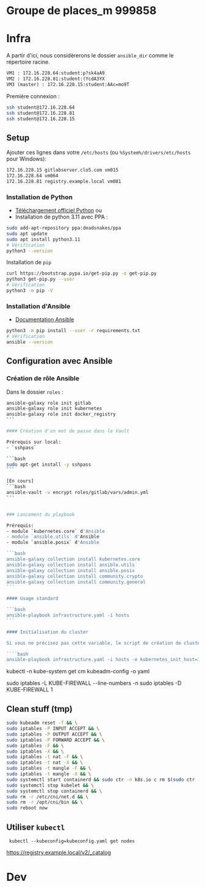 # Groupe de places_m 999858

# Infra

A partir d'ici, nous considèrerons le dossier `ansible_dir` comme le répertoire racine.


```txt
VM1 : 172.16.228.64:student:p?sk4aA9
VM2 : 172.16.228.81:student:(YcdA3YX
VM3 (master) : 172.16.228.15:student:AAc=mo9T
```

Première connexion :
```bash
ssh student@172.16.228.64
ssh student@172.16.228.81
ssh student@172.16.228.15
```

## Setup

Ajouter ces lignes dans votre `/etc/hosts` (ou `%System%/drivers/etc/hosts` pour Windows):
```txt
172.16.228.15 gitlabserver.clo5.com vm015
172.16.228.64 vm064
172.16.228.81 registry.example.local vm081
```


### Installation de Python

- [Téléchargement officiel Python](https://www.python.org/downloads/)
ou
- Installation de python 3.11 avec PPA :

```bash
sudo add-apt-repository ppa:deadsnakes/ppa
sudo apt update
sudo apt install python3.11
# Vérification
python3 --version
```

Installation de `pip`
```bash
curl https://bootstrap.pypa.io/get-pip.py -o get-pip.py
python3 get-pip.py --user
# Vérification
python3 -m pip -V
```

### Installation d'Ansible

- [Documentation Ansible](https://docs.ansible.com/ansible/latest/installation_guide/intro_installation.html)
```bash
python3 -m pip install --user -r requirements.txt
# Vérification
ansible --version
```

## Configuration avec Ansible


### Création de rôle Ansible

Dans le dossier `roles` :
````bash
ansible-galaxy role init gitlab
ansible-galaxy role init kubernetes
ansible-galaxy role init docker_registry
```

#### Création d'un mot de passe dans le Vault

Prérequis sur local:
- `sshpass`

```bash
sudo apt-get install -y sshpass
```

[En cours]
```bash
ansible-vault -v encrypt roles/gitlab/vars/admin.yml
```


### Lancement du playbook

Prérequis:
- module `kubernetes.core` d'Ansible
- module `ansible.utils` d'Ansible
- module `ansible.posix` d'Ansible

```bash
ansible-galaxy collection install kubernetes.core
ansible-galaxy collection install ansible.utils
ansible-galaxy collection install ansible.posix
ansible-galaxy collection install community.crypto
ansible-galaxy collection install community.general
```

#### Usage standard

```bash
ansible-playbook infrastructure.yaml -i hosts
```

#### Initialisation du cluster

Si vous ne précisez pas cette variable, le script de création de cluster Kubernetes ne se lancera pas

````bash
ansible-playbook infrastructure.yaml -i hosts -e kubernetes_init_host=172.16.228.15
````
kubectl -n kube-system get cm kubeadm-config -o yaml

sudo iptables -L KUBE-FIREWALL --line-numbers -n
sudo iptables -D KUBE-FIREWALL 1


## Clean stuff (tmp)

```bash
sudo kubeadm reset -f && \
sudo iptables -P INPUT ACCEPT && \
sudo iptables -P OUTPUT ACCEPT && \
sudo iptables -P FORWARD ACCEPT && \
sudo iptables -F && \
sudo iptables -X && \
sudo iptables -t nat -F && \
sudo iptables -t nat -X && \
sudo iptables -t mangle -F && \
sudo iptables -t mangle -X && \
sudo systemctl start containerd && sudo ctr -n k8s.io c rm $(sudo ctr -n k8s.io c ls -q) && \
sudo systemctl stop kubelet && \
sudo systemctl stop containerd && \
sudo rm -r /etc/cni/net.d && \
sudo rm -r /opt/cni/bin && \
sudo reboot now
```

## Utiliser `kubectl`

` kubectl --kubeconfig=kubeconfig.yaml get nodes`

https://registry.example.local/v2/_catalog
# Dev

